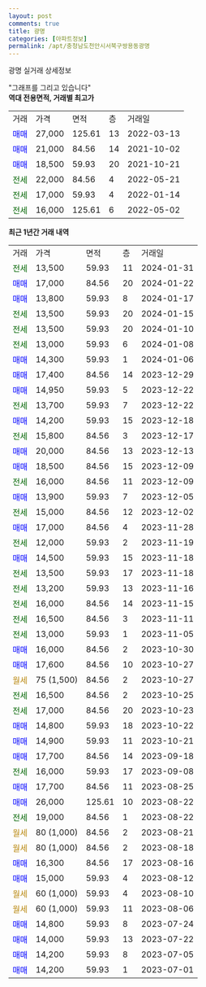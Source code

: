 ```yaml
---
layout: post
comments: true
title: 광명
categories: [아파트정보]
permalink: /apt/충청남도천안시서북구쌍용동광명
---
```


광명 실거래 상세정보

<script type="text/javascript">
  google.charts.load('current', {'packages':['line', 'corechart']});
  google.charts.setOnLoadCallback(drawChart);

  function drawChart() {
    var data = new google.visualization.DataTable();
    data.addColumn('date', '거래일');
    data.addColumn('number', "매매");
    data.addColumn('number', "전세");
    data.addColumn('number', "전매");

    data.addRows([[new Date(Date.parse("2024-01-31")), null, 13500, null], [new Date(Date.parse("2024-01-22")), 17000, null, null], [new Date(Date.parse("2024-01-17")), 13800, null, null], [new Date(Date.parse("2024-01-15")), null, 13500, null], [new Date(Date.parse("2024-01-10")), null, 13500, null], [new Date(Date.parse("2024-01-08")), null, 13000, null], [new Date(Date.parse("2024-01-06")), 14300, null, null], [new Date(Date.parse("2023-12-29")), 17400, null, null], [new Date(Date.parse("2023-12-22")), 14950, null, null], [new Date(Date.parse("2023-12-22")), null, 13700, null], [new Date(Date.parse("2023-12-18")), 14200, null, null], [new Date(Date.parse("2023-12-17")), null, 15800, null], [new Date(Date.parse("2023-12-13")), 20000, null, null], [new Date(Date.parse("2023-12-09")), 18500, null, null], [new Date(Date.parse("2023-12-09")), null, 16000, null], [new Date(Date.parse("2023-12-05")), 13900, null, null], [new Date(Date.parse("2023-12-02")), null, 15000, null], [new Date(Date.parse("2023-11-28")), 17000, null, null], [new Date(Date.parse("2023-11-19")), null, 12000, null], [new Date(Date.parse("2023-11-18")), 14500, null, null], [new Date(Date.parse("2023-11-18")), null, 13500, null], [new Date(Date.parse("2023-11-16")), null, 13200, null], [new Date(Date.parse("2023-11-15")), null, 16000, null], [new Date(Date.parse("2023-11-11")), null, 16500, null], [new Date(Date.parse("2023-11-05")), null, 13000, null], [new Date(Date.parse("2023-10-30")), 16000, null, null], [new Date(Date.parse("2023-10-27")), 17600, null, null], [new Date(Date.parse("2023-10-27")), null, null, null], [new Date(Date.parse("2023-10-25")), null, 16500, null], [new Date(Date.parse("2023-10-23")), null, 17000, null], [new Date(Date.parse("2023-10-22")), 14800, null, null], [new Date(Date.parse("2023-10-21")), 14900, null, null], [new Date(Date.parse("2023-09-18")), 17700, null, null], [new Date(Date.parse("2023-09-08")), null, 16000, null], [new Date(Date.parse("2023-08-25")), 17700, null, null], [new Date(Date.parse("2023-08-22")), 26000, null, null], [new Date(Date.parse("2023-08-22")), null, 19000, null], [new Date(Date.parse("2023-08-21")), null, null, null], [new Date(Date.parse("2023-08-18")), null, null, null], [new Date(Date.parse("2023-08-16")), 16300, null, null], [new Date(Date.parse("2023-08-12")), 15000, null, null], [new Date(Date.parse("2023-08-10")), null, null, null], [new Date(Date.parse("2023-08-06")), null, null, null], [new Date(Date.parse("2023-07-24")), 14800, null, null], [new Date(Date.parse("2023-07-22")), 14000, null, null], [new Date(Date.parse("2023-07-05")), 14200, null, null], [new Date(Date.parse("2023-07-01")), 14200, null, null]]);

    var options = {
      hAxis: {
        format: 'yyyy/MM/dd'
      },    
      lineWidth: 0,
      pointsVisible: true,    
      title: '최근 1년간 유형별 실거래가 분포',
      legend: { position: 'bottom' }
    };

    var formatter = new google.visualization.NumberFormat({pattern:'###,###'} );
    formatter.format(data, 1);
    formatter.format(data, 2);
    
    setTimeout(function() {
        var chart = new google.visualization.LineChart(document.getElementById('columnchart_material'));
        chart.draw(data, (options));
        document.getElementById('loading').style.display = 'none';
    }, 200);
  }
</script>


<div id="loading" style="z-index:20; display: block; margin-left: 0px">"그래프를 그리고 있습니다"</div>
<div id="columnchart_material" style="width: 95%; margin-left: 0px; display: block"></div>
<!-- contents start -->
<b>역대 전용면적, 거래별 최고가</b>
<table class="sortable">
    <tr>
      <td>거래</td>
      <td>가격</td>
      <td>면적</td>
      <td>층</td>
      <td>거래일</td>
    </tr>
        <tr>
          <td><a style="color: blue">매매</a></td>
          <td>27,000</td>
          <td>125.61</td>
          <td>13</td>
          <td>2022-03-13</td>
        </tr>            <tr>
          <td><a style="color: blue">매매</a></td>
          <td>21,000</td>
          <td>84.56</td>
          <td>14</td>
          <td>2021-10-02</td>
        </tr>            <tr>
          <td><a style="color: blue">매매</a></td>
          <td>18,500</td>
          <td>59.93</td>
          <td>20</td>
          <td>2021-10-21</td>
        </tr>        
        <tr>
              <td><a style="color: darkgreen">전세</a></td>
              <td>22,000</td>
              <td>84.56</td>
              <td>4</td>
              <td>2022-05-21</td>
            </tr>            <tr>
              <td><a style="color: darkgreen">전세</a></td>
              <td>17,000</td>
              <td>59.93</td>
              <td>4</td>
              <td>2022-01-14</td>
            </tr>            <tr>
              <td><a style="color: darkgreen">전세</a></td>
              <td>16,000</td>
              <td>125.61</td>
              <td>6</td>
              <td>2022-05-02</td>
            </tr>        
    
</table>

<b>최근 1년간 거래 내역</b>

<table class="sortable">
    <tr>
      <td>거래</td>
      <td>가격</td>
      <td>면적</td>
      <td>층</td>
      <td>거래일</td>
    </tr>
    <tr>
      <td><a style="color: darkgreen">전세</a></td>
      <td>13,500</td>
      <td>59.93</td>
      <td>11</td>
      <td>2024-01-31</td>
    </tr>          <tr>
      <td><a style="color: blue">매매</a></td>
      <td>17,000</td>
      <td>84.56</td>
      <td>20</td>
      <td>2024-01-22</td>
    </tr>          <tr>
      <td><a style="color: blue">매매</a></td>
      <td>13,800</td>
      <td>59.93</td>
      <td>8</td>
      <td>2024-01-17</td>
    </tr>          <tr>
      <td><a style="color: darkgreen">전세</a></td>
      <td>13,500</td>
      <td>59.93</td>
      <td>20</td>
      <td>2024-01-15</td>
    </tr>          <tr>
      <td><a style="color: darkgreen">전세</a></td>
      <td>13,500</td>
      <td>59.93</td>
      <td>20</td>
      <td>2024-01-10</td>
    </tr>          <tr>
      <td><a style="color: darkgreen">전세</a></td>
      <td>13,000</td>
      <td>59.93</td>
      <td>6</td>
      <td>2024-01-08</td>
    </tr>          <tr>
      <td><a style="color: blue">매매</a></td>
      <td>14,300</td>
      <td>59.93</td>
      <td>1</td>
      <td>2024-01-06</td>
    </tr>          <tr>
      <td><a style="color: blue">매매</a></td>
      <td>17,400</td>
      <td>84.56</td>
      <td>14</td>
      <td>2023-12-29</td>
    </tr>          <tr>
      <td><a style="color: blue">매매</a></td>
      <td>14,950</td>
      <td>59.93</td>
      <td>5</td>
      <td>2023-12-22</td>
    </tr>          <tr>
      <td><a style="color: darkgreen">전세</a></td>
      <td>13,700</td>
      <td>59.93</td>
      <td>7</td>
      <td>2023-12-22</td>
    </tr>          <tr>
      <td><a style="color: blue">매매</a></td>
      <td>14,200</td>
      <td>59.93</td>
      <td>15</td>
      <td>2023-12-18</td>
    </tr>          <tr>
      <td><a style="color: darkgreen">전세</a></td>
      <td>15,800</td>
      <td>84.56</td>
      <td>3</td>
      <td>2023-12-17</td>
    </tr>          <tr>
      <td><a style="color: blue">매매</a></td>
      <td>20,000</td>
      <td>84.56</td>
      <td>13</td>
      <td>2023-12-13</td>
    </tr>          <tr>
      <td><a style="color: blue">매매</a></td>
      <td>18,500</td>
      <td>84.56</td>
      <td>15</td>
      <td>2023-12-09</td>
    </tr>          <tr>
      <td><a style="color: darkgreen">전세</a></td>
      <td>16,000</td>
      <td>84.56</td>
      <td>11</td>
      <td>2023-12-09</td>
    </tr>          <tr>
      <td><a style="color: blue">매매</a></td>
      <td>13,900</td>
      <td>59.93</td>
      <td>7</td>
      <td>2023-12-05</td>
    </tr>          <tr>
      <td><a style="color: darkgreen">전세</a></td>
      <td>15,000</td>
      <td>84.56</td>
      <td>12</td>
      <td>2023-12-02</td>
    </tr>          <tr>
      <td><a style="color: blue">매매</a></td>
      <td>17,000</td>
      <td>84.56</td>
      <td>4</td>
      <td>2023-11-28</td>
    </tr>          <tr>
      <td><a style="color: darkgreen">전세</a></td>
      <td>12,000</td>
      <td>59.93</td>
      <td>2</td>
      <td>2023-11-19</td>
    </tr>          <tr>
      <td><a style="color: blue">매매</a></td>
      <td>14,500</td>
      <td>59.93</td>
      <td>15</td>
      <td>2023-11-18</td>
    </tr>          <tr>
      <td><a style="color: darkgreen">전세</a></td>
      <td>13,500</td>
      <td>59.93</td>
      <td>17</td>
      <td>2023-11-18</td>
    </tr>          <tr>
      <td><a style="color: darkgreen">전세</a></td>
      <td>13,200</td>
      <td>59.93</td>
      <td>13</td>
      <td>2023-11-16</td>
    </tr>          <tr>
      <td><a style="color: darkgreen">전세</a></td>
      <td>16,000</td>
      <td>84.56</td>
      <td>14</td>
      <td>2023-11-15</td>
    </tr>          <tr>
      <td><a style="color: darkgreen">전세</a></td>
      <td>16,500</td>
      <td>84.56</td>
      <td>3</td>
      <td>2023-11-11</td>
    </tr>          <tr>
      <td><a style="color: darkgreen">전세</a></td>
      <td>13,000</td>
      <td>59.93</td>
      <td>1</td>
      <td>2023-11-05</td>
    </tr>          <tr>
      <td><a style="color: blue">매매</a></td>
      <td>16,000</td>
      <td>84.56</td>
      <td>2</td>
      <td>2023-10-30</td>
    </tr>          <tr>
      <td><a style="color: blue">매매</a></td>
      <td>17,600</td>
      <td>84.56</td>
      <td>10</td>
      <td>2023-10-27</td>
    </tr>          <tr>
      <td><a style="color: darkgoldenrod">월세</a></td>
      <td>75 (1,500)</td>
      <td>84.56</td>
      <td>2</td>
      <td>2023-10-27</td>
    </tr>          <tr>
      <td><a style="color: darkgreen">전세</a></td>
      <td>16,500</td>
      <td>84.56</td>
      <td>2</td>
      <td>2023-10-25</td>
    </tr>          <tr>
      <td><a style="color: darkgreen">전세</a></td>
      <td>17,000</td>
      <td>84.56</td>
      <td>20</td>
      <td>2023-10-23</td>
    </tr>          <tr>
      <td><a style="color: blue">매매</a></td>
      <td>14,800</td>
      <td>59.93</td>
      <td>18</td>
      <td>2023-10-22</td>
    </tr>          <tr>
      <td><a style="color: blue">매매</a></td>
      <td>14,900</td>
      <td>59.93</td>
      <td>11</td>
      <td>2023-10-21</td>
    </tr>          <tr>
      <td><a style="color: blue">매매</a></td>
      <td>17,700</td>
      <td>84.56</td>
      <td>14</td>
      <td>2023-09-18</td>
    </tr>          <tr>
      <td><a style="color: darkgreen">전세</a></td>
      <td>16,000</td>
      <td>59.93</td>
      <td>17</td>
      <td>2023-09-08</td>
    </tr>          <tr>
      <td><a style="color: blue">매매</a></td>
      <td>17,700</td>
      <td>84.56</td>
      <td>11</td>
      <td>2023-08-25</td>
    </tr>          <tr>
      <td><a style="color: blue">매매</a></td>
      <td>26,000</td>
      <td>125.61</td>
      <td>10</td>
      <td>2023-08-22</td>
    </tr>          <tr>
      <td><a style="color: darkgreen">전세</a></td>
      <td>19,000</td>
      <td>84.56</td>
      <td>1</td>
      <td>2023-08-22</td>
    </tr>          <tr>
      <td><a style="color: darkgoldenrod">월세</a></td>
      <td>80 (1,000)</td>
      <td>84.56</td>
      <td>2</td>
      <td>2023-08-21</td>
    </tr>          <tr>
      <td><a style="color: darkgoldenrod">월세</a></td>
      <td>80 (1,000)</td>
      <td>84.56</td>
      <td>2</td>
      <td>2023-08-18</td>
    </tr>          <tr>
      <td><a style="color: blue">매매</a></td>
      <td>16,300</td>
      <td>84.56</td>
      <td>17</td>
      <td>2023-08-16</td>
    </tr>          <tr>
      <td><a style="color: blue">매매</a></td>
      <td>15,000</td>
      <td>59.93</td>
      <td>4</td>
      <td>2023-08-12</td>
    </tr>          <tr>
      <td><a style="color: darkgoldenrod">월세</a></td>
      <td>60 (1,000)</td>
      <td>59.93</td>
      <td>4</td>
      <td>2023-08-10</td>
    </tr>          <tr>
      <td><a style="color: darkgoldenrod">월세</a></td>
      <td>60 (1,000)</td>
      <td>59.93</td>
      <td>11</td>
      <td>2023-08-06</td>
    </tr>          <tr>
      <td><a style="color: blue">매매</a></td>
      <td>14,800</td>
      <td>59.93</td>
      <td>8</td>
      <td>2023-07-24</td>
    </tr>          <tr>
      <td><a style="color: blue">매매</a></td>
      <td>14,000</td>
      <td>59.93</td>
      <td>13</td>
      <td>2023-07-22</td>
    </tr>          <tr>
      <td><a style="color: blue">매매</a></td>
      <td>14,200</td>
      <td>59.93</td>
      <td>8</td>
      <td>2023-07-05</td>
    </tr>          <tr>
      <td><a style="color: blue">매매</a></td>
      <td>14,200</td>
      <td>59.93</td>
      <td>1</td>
      <td>2023-07-01</td>
    </tr>      </table>
<!-- contents end -->    

